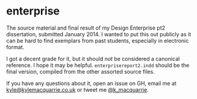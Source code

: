 enterprise
==========

The source material and final result of my Design Enterprise pt2 dissertation, submitted January 2014. I wanted to put this out publicly as it can be hard to find exemplars from past students, especially in electronic format. 

I got a decent grade for it, but it should *not* be considered a canonical reference. I hope it may be helpful. `enterprisereport2.indd` should be the final version, compiled from the other assorted source files. 

If you have any questions about it, open an issue on GH, email me at kyle@kylemacquarrie.co.uk or tweet me [@k_macquarrie](https://twitter.com/k_macquarrie).
